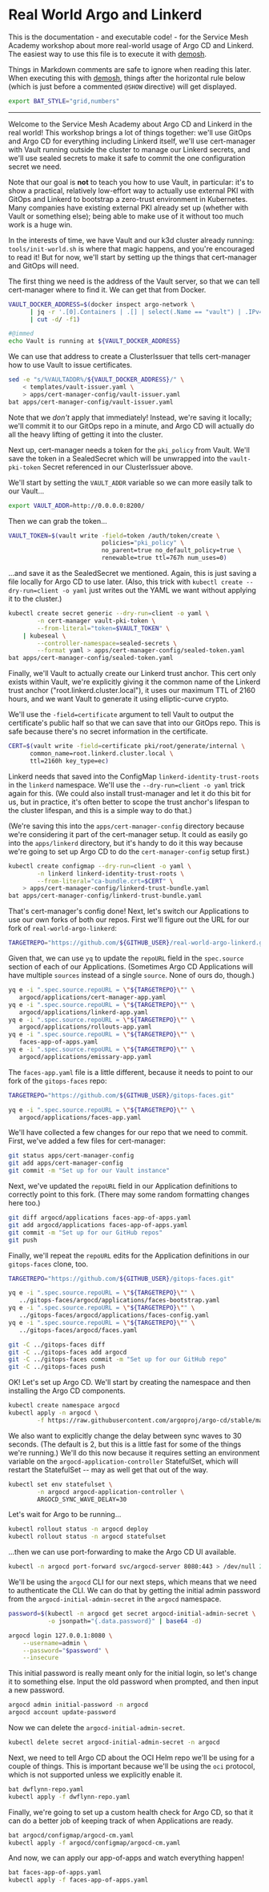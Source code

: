 # Real World Argo and Linkerd

This is the documentation - and executable code! - for the Service Mesh
Academy workshop about more real-world usage of Argo CD and Linkerd. The
easiest way to use this file is to execute it with [demosh].

Things in Markdown comments are safe to ignore when reading this later. When
executing this with [demosh], things after the horizontal rule below (which
is just before a commented `@SHOW` directive) will get displayed.

[demosh]: https://github.com/BuoyantIO/demosh

<!-- set -e -->
<!-- @import tools/check-requirements.sh -->
<!-- @import tools/check-github.sh -->
<!-- @start_livecast -->

```bash
export BAT_STYLE="grid,numbers"
```

---
<!-- @SHOW -->

Welcome to the Service Mesh Academy about Argo CD and Linkerd in the real
world! This workshop brings a lot of things together: we'll use GitOps and
Argo CD for everything including Linkerd itself, we'll use cert-manager with
Vault running outside the cluster to manage our Linkerd secrets, and we'll use
sealed secrets to make it safe to commit the one configuration secret we need.

Note that our goal is **not** to teach you how to use Vault, in particular:
it's to show a practical, relatively low-effort way to actually use external
PKI with GitOps and Linkerd to bootstrap a zero-trust environment in
Kubernetes. Many companies have existing external PKI already set up (whether
with Vault or something else); being able to make use of it without too much
work is a huge win.

<!-- @wait_clear -->

In the interests of time, we have Vault and our k3d cluster already running:
`tools/init-world.sh` is where that magic happens, and you're encouraged to
read it! But for now, we'll start by setting up the things that cert-manager
and GitOps will need.

The first thing we need is the address of the Vault server, so that we can
tell cert-manager where to find it. We can get that from Docker.

```bash
VAULT_DOCKER_ADDRESS=$(docker inspect argo-network \
      | jq -r '.[0].Containers | .[] | select(.Name == "vault") | .IPv4Address' \
      | cut -d/ -f1)

#@immed
echo Vault is running at ${VAULT_DOCKER_ADDRESS}
```

We can use that address to create a ClusterIssuer that tells cert-manager how
to use Vault to issue certificates.

```bash
sed -e "s/%VAULTADDR%/${VAULT_DOCKER_ADDRESS}/" \
    < templates/vault-issuer.yaml \
    > apps/cert-manager-config/vault-issuer.yaml
bat apps/cert-manager-config/vault-issuer.yaml
```

Note that we _don't_ apply that immediately! Instead, we're saving it locally;
we'll commit it to our GitOps repo in a minute, and Argo CD will actually do
all the heavy lifting of getting it into the cluster.

<!-- @wait_clear -->

Next up, cert-manager needs a token for the `pki_policy` from Vault. We'll
save the token in a SealedSecret which will be unwrapped into the
`vault-pki-token` Secret referenced in our ClusterIssuer above.

We'll start by setting the `VAULT_ADDR` variable so we can more easily talk to
our Vault...

```bash
export VAULT_ADDR=http://0.0.0.0:8200/
```

Then we can grab the token...

```bash
VAULT_TOKEN=$(vault write -field=token /auth/token/create \
                          policies="pki_policy" \
                          no_parent=true no_default_policy=true \
                          renewable=true ttl=767h num_uses=0)
```

...and save it as the SealedSecret we mentioned. Again, this is just saving a
file locally for Argo CD to use later. (Also, this trick with `kubectl create
--dry-run=client -o yaml` just writes out the YAML we want without applying it
to the cluster.)

```bash
kubectl create secret generic --dry-run=client -o yaml \
        -n cert-manager vault-pki-token \
        --from-literal="token=$VAULT_TOKEN" \
    | kubeseal \
        --controller-namespace=sealed-secrets \
        --format yaml > apps/cert-manager-config/sealed-token.yaml
bat apps/cert-manager-config/sealed-token.yaml
```

<!-- @wait_clear -->

Finally, we'll Vault to actually create our Linkerd trust anchor. This cert
only exists within Vault, we're explicitly giving it the common name of the
Linkerd trust anchor ("root.linkerd.cluster.local"), it uses our maximum TTL
of 2160 hours, and we want Vault to generate it using elliptic-curve crypto.

We'll use the `-field=certificate` argument to tell Vault to output the
certificate's public half so that we can save that into our GitOps repo. This
is safe because there's no secret information in the certificate.

```bash
CERT=$(vault write -field=certificate pki/root/generate/internal \
      common_name=root.linkerd.cluster.local \
      ttl=2160h key_type=ec)
```

Linkerd needs that saved into the ConfigMap `linkerd-identity-trust-roots` in
the `linkerd` namespace. We'll use the `--dry-run=client -o yaml` trick again
for this. (We could also install trust-manager and let it do this bit for us,
but in practice, it's often better to scope the trust anchor's lifespan to the
cluster lifespan, and this is a simple way to do that.)

(We're saving this into the `apps/cert-manager-config` directory because we're
considering it part of the cert-manager setup. It could as easily go into the
`apps/linkerd` directory, but it's handy to do it this way because we're going
to set up Argo CD to do the `cert-manager-config` setup first.)

```bash
kubectl create configmap --dry-run=client -o yaml \
        -n linkerd linkerd-identity-trust-roots \
        --from-literal="ca-bundle.crt=$CERT" \
    > apps/cert-manager-config/linkerd-trust-bundle.yaml
bat apps/cert-manager-config/linkerd-trust-bundle.yaml
```

<!-- @wait_clear -->

That's cert-manager's config done! Next, let's switch our Applications to use
our own forks of both our repos. First we'll figure out the URL for our fork
of `real-world-argo-linkerd`:

```bash
TARGETREPO="https://github.com/${GITHUB_USER}/real-world-argo-linkerd.git"
```

Given that, we can use `yq` to update the `repoURL` field in the `spec.source`
section of each of our Applications. (Sometimes Argo CD Applications will have
multiple `sources` instead of a single `source`. None of ours do, though.)

```bash
yq e -i ".spec.source.repoURL = \"${TARGETREPO}\"" \
   argocd/applications/cert-manager-app.yaml
yq e -i ".spec.source.repoURL = \"${TARGETREPO}\"" \
   argocd/applications/linkerd-app.yaml
yq e -i ".spec.source.repoURL = \"${TARGETREPO}\"" \
   argocd/applications/rollouts-app.yaml
yq e -i ".spec.source.repoURL = \"${TARGETREPO}\"" \
   faces-app-of-apps.yaml
yq e -i ".spec.source.repoURL = \"${TARGETREPO}\"" \
   argocd/applications/emissary-app.yaml
```

The `faces-app.yaml` file is a little different, because it needs to point
to our fork of the `gitops-faces` repo:

```bash
TARGETREPO="https://github.com/${GITHUB_USER}/gitops-faces.git"

yq e -i ".spec.source.repoURL = \"${TARGETREPO}\"" \
   argocd/applications/faces-app.yaml
```

We'll have collected a few changes for our repo that we need to commit. First,
we've added a few files for cert-manager:

```bash
git status apps/cert-manager-config
git add apps/cert-manager-config
git commit -m "Set up for our Vault instance"
```

Next, we've updated the `repoURL` field in our Application definitions to
correctly point to this fork. (There may some random formatting changes here
too.)

```bash
git diff argocd/applications faces-app-of-apps.yaml
git add argocd/applications faces-app-of-apps.yaml
git commit -m "Set up for our GitHub repos"
git push
```

<!-- @wait_clear -->

Finally, we'll repeat the `repoURL` edits for the Application definitions in
our `gitops-faces` clone, too.

```bash
TARGETREPO="https://github.com/${GITHUB_USER}/gitops-faces.git"

yq e -i ".spec.source.repoURL = \"${TARGETREPO}\"" \
   ../gitops-faces/argocd/applications/faces-bootstrap.yaml
yq e -i ".spec.source.repoURL = \"${TARGETREPO}\"" \
   ../gitops-faces/argocd/applications/faces-config.yaml
yq e -i ".spec.source.repoURL = \"${TARGETREPO}\"" \
   ../gitops-faces/argocd/faces.yaml

git -C ../gitops-faces diff
git -C ../gitops-faces add argocd
git -C ../gitops-faces commit -m "Set up for our GitHub repo"
git -C ../gitops-faces push
```

<!-- @wait_clear -->

OK! Let's set up Argo CD. We'll start by creating the namespace and then
installing the Argo CD components.

```bash
kubectl create namespace argocd
kubectl apply -n argocd \
        -f https://raw.githubusercontent.com/argoproj/argo-cd/stable/manifests/install.yaml
```

We also want to explicitly change the delay between sync waves to 30 seconds.
(The default is 2, but this is a little fast for some of the things we're
running.) We'll do this now because it requires setting an environment
variable on the `argocd-application-controller` StatefulSet, which will
restart the StatefulSet -- may as well get that out of the way.

```bash
kubectl set env statefulset \
        -n argocd argocd-application-controller \
        ARGOCD_SYNC_WAVE_DELAY=30
```

Let's wait for Argo to be running...

```bash
kubectl rollout status -n argocd deploy
kubectl rollout status -n argocd statefulset
```

...then we can use port-forwarding to make the Argo CD UI available.

```bash
kubectl -n argocd port-forward svc/argocd-server 8080:443 > /dev/null 2>&1 &
```

We'll be using the `argocd` CLI for our next steps, which means that we need
to authenticate the CLI. We can do that by getting the initial admin password
from the `argocd-initial-admin-secret` in the `argocd` namespace.

```bash
password=$(kubectl -n argocd get secret argocd-initial-admin-secret \
           -o jsonpath="{.data.password}" | base64 -d)

argocd login 127.0.0.1:8080 \
    --username=admin \
    --password="$password" \
    --insecure
```

This initial password is really meant only for the initial login, so let's
change it to something else. Input the old password when prompted, and then
input a new password.

```bash
argocd admin initial-password -n argocd
argocd account update-password
```

Now we can delete the `argocd-initial-admin-secret`.

```bash
kubectl delete secret argocd-initial-admin-secret -n argocd
```

Next, we need to tell Argo CD about the OCI Helm repo we'll be using for a
couple of things. This is important because we'll be using the `oci` protocol,
which is not supported unless we explicitly enable it.

```bash
bat dwflynn-repo.yaml
kubectl apply -f dwflynn-repo.yaml
```

Finally, we're going to set up a custom health check for Argo CD, so that it
can do a better job of keeping track of when Applications are ready.

```bash
bat argocd/configmap/argocd-cm.yaml
kubectl apply -f argocd/configmap/argocd-cm.yaml
```

And now, we can apply our app-of-apps and watch everything happen!

```bash
bat faces-app-of-apps.yaml
kubectl apply -f faces-app-of-apps.yaml
```

<!-- @browser_then_terminal -->

